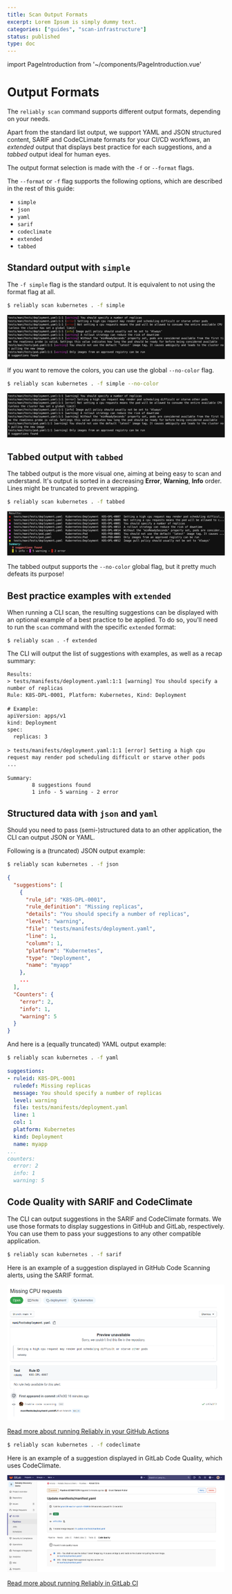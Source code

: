 ```yaml
---
title: Scan Output Formats
excerpt: Lorem Ipsum is simply dummy text.
categories: ["guides", "scan-infrastructure"]
status: published
type: doc
---
```

import PageIntroduction from '~/components/PageIntroduction.vue'

# Output Formats

<PageIntroduction>

The <code>reliably scan</code> command supports different output formats,
depending on your needs.

</PageIntroduction>

Apart from the standard list output, we support YAML and JSON structured
content, SARIF and CodeCLimate formats for your CI/CD workflows, an _extended_
output that displays best practice for each suggestions, and a _tabbed_ output
ideal for human eyes.

The output format selection is made with the `-f` or `--format` flags.

The `--format` or `-f` flag supports the following options, which are described in the
rest of this guide:

* `simple`
* `json`
* `yaml`
* `sarif`
* `codeclimate`
* `extended`
* `tabbed`

## Standard output with `simple`

The `-f simple` flag is the standard output. It is equivalent to not using the
format flag at all.

```bash
$ reliably scan kubernetes . -f simple
```

![Screenshot of the standard output of the reliably scan command](./images/cli-scan-simple.png)

If you want to remove the colors, you can use the global `--no-color` flag.

```bash
$ reliably scan kubernetes . -f simple --no-color
```

![Screenshot of colorless output of the reliably scan command](./images/cli-scan-simple-no-color.png)

## Tabbed output with `tabbed`

The tabbed output is the more visual one, aiming at being easy to scan and
understand. It's output is sorted in a decreasing **Error**, **Warning**,
**Info** order. Lines might be truncated to prevent wrapping.

```bash
$ reliably scan kubernetes . -f tabbed
```

![Screenshot of the tabbed output of a reliably scan command](./images/cli-scan-tabbed.png)

The tabbed output supports the `--no-color` global flag, but it pretty much
defeats its purpose!

## Best practice examples with `extended`

When running a CLI scan, the resulting suggestions can be displayed
with an optional example of a best practice to be applied. To do so, you'll
need to run the `scan` command with the specific `extended` format:

```console
$ reliably scan . -f extended
```

The CLI will output the list of suggestions with examples, as well as a
recap summary:
```
Results:
> tests/manifests/deployment.yaml:1:1 [warning] You should specify a number of replicas
Rule: K8S-DPL-0001, Platform: Kubernetes, Kind: Deployment

# Example:
apiVersion: apps/v1
kind: Deployment
spec:
  replicas: 3

> tests/manifests/deployment.yaml:1:1 [error] Setting a high cpu request may render pod scheduling difficult or starve other pods
...

Summary:
        8 suggestions found
        1 info - 5 warning - 2 error
```

## Structured data with `json` and `yaml`

Should you need to pass (semi-)structured data to an other application, the CLI
can output JSON or YAML.

Following is a (truncated) JSON output example:

```bash
$ reliably scan kubernetes . -f json
```

```json
{
  "suggestions": [
    {
      "rule_id": "K8S-DPL-0001",
      "rule_definition": "Missing replicas",
      "details": "You should specify a number of replicas",
      "level": "warning",
      "file": "tests/manifests/deployment.yaml",
      "line": 1,
      "column": 1,
      "platform": "Kubernetes",
      "type": "Deployment",
      "name": "myapp"
    },
    ...
  ],
  "Counters": {
    "error": 2,
    "info": 1,
    "warning": 5
  }
}
```

And here is a (equally truncated) YAML output example:

```bash
$ reliably scan kubernetes . -f yaml
```

```yaml
suggestions:
- ruleid: K8S-DPL-0001
  ruledef: Missing replicas
  message: You should specify a number of replicas
  level: warning
  file: tests/manifests/deployment.yaml
  line: 1
  col: 1
  platform: Kubernetes
  kind: Deployment
  name: myapp
...
counters:
  error: 2
  info: 1
  warning: 5
```

## Code Quality with SARIF and CodeClimate

The CLI can output suggestions in the SARIF and CodeClimate formats. We use
those formats to display suggestions in GitHub and GitLab, respectively. You can
use them to pass your suggestions to any other compatible application.

```bash
$ reliably scan kubernetes . -f sarif
```

Here is an example of a suggestion displayed in GitHub Code Scanning alerts,
using the SARIF format.

![Screenshot of a suggestion in GitHub](./images/github-sarif.png)

[Read more about running Reliably in your GitHub Actions](/guides/ci-pipeline/github-action/)

```bash
$ reliably scan kubernetes . -f codeclimate
```

Here is an example of a suggestion displayed in GitLab Code Quality, which uses 
CodeClimate.

![Screenshot of a suggestions list in GitLab](./images/gitlab-codeclimate.png)

[Read more about running Reliably in GitLab CI](/guides/ci-pipeline/gitlab-pipeline/)